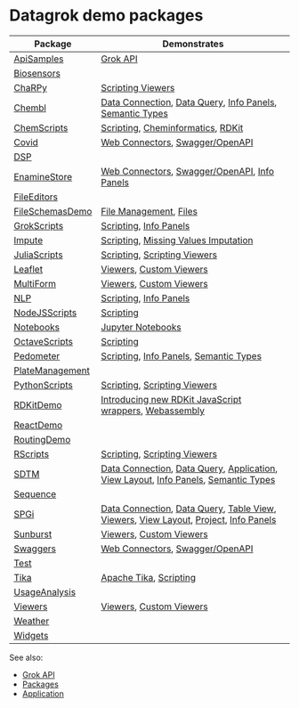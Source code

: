 # Datagrok demo packages

| Package | Demonstrates |
|----|----|
| [ApiSamples](https://github.com/datagrok-ai/public/tree/master/packages/ApiSamples) | [Grok API](https://datagrok.ai/help/develop/js-api) |
| [Biosensors](https://github.com/datagrok-ai/public/tree/master/packages/Biosensors) | |
| [ChaRPy](https://github.com/datagrok-ai/public/tree/master/packages/ChaRPy) | [Scripting Viewers](https://datagrok.ai/help/visualize/viewers/scripting-viewer) |
| [Chembl](https://github.com/datagrok-ai/public/tree/master/packages/Chembl) | [Data Connection](https://datagrok.ai/help/access/data-connection), [Data Query](https://datagrok.ai/help/access/data-query), [Info Panels](https://datagrok.ai/help/discover/info-panels), [Semantic Types](https://datagrok.ai/help/discover/semantic-types) |
| [ChemScripts](https://github.com/datagrok-ai/public/tree/master/packages/ChemScripts) | [Scripting](https://datagrok.ai/help/compute/scripting), [Cheminformatics](https://datagrok.ai/help/domains/chem/cheminformatics), [RDKit](https://www.rdkit.org/) |
| [Covid](https://github.com/datagrok-ai/public/tree/master/packages/Covid) | [Web Connectors](https://datagrok.ai/help/access/connectors/web), [Swagger/OpenAPI](https://swagger.io/) |
| [DSP](https://github.com/datagrok-ai/public/tree/master/packages/DSP) | |
| [EnamineStore](https://github.com/datagrok-ai/public/tree/master/packages/EnamineStore) | [Web Connectors](https://datagrok.ai/help/access/connectors/web), [Swagger/OpenAPI](https://swagger.io/), [Info Panels](https://datagrok.ai/help/discover/info-panels) |
| [FileEditors](https://github.com/datagrok-ai/public/tree/master/packages/FileEditors) | |
| [FileSchemasDemo](https://github.com/datagrok-ai/public/tree/master/packages/FileSchemasDemo) | [File Management](https://community.datagrok.ai/t/new-feature-file-share-browser/17/6), [Files](https://datagrok.ai/help/access/connectors/files) |
| [GrokScripts](https://github.com/datagrok-ai/public/tree/master/packages/GrokScripts) | [Scripting](https://datagrok.ai/help/compute/scripting), [Info Panels](https://datagrok.ai/help/discover/info-panels) |
| [Impute](https://github.com/datagrok-ai/public/tree/master/packages/Impute) | [Scripting](https://datagrok.ai/help/compute/scripting), [Missing Values Imputation](https://datagrok.ai/help/transform/missing-values-imputation) |
| [JuliaScripts](https://github.com/datagrok-ai/public/tree/master/packages/JuliaScripts) | [Scripting](https://datagrok.ai/help/compute/scripting), [Scripting Viewers](https://datagrok.ai/help/visualize/viewers/scripting-viewer) |
| [Leaflet](https://github.com/datagrok-ai/public/tree/master/packages/Leaflet) | [Viewers](https://datagrok.ai/help/visualize/viewers), [Custom Viewers](https://datagrok.ai/help/develop/how-to/develop-custom-viewer) |
| [MultiForm](https://github.com/datagrok-ai/public/tree/master/packages/MultiForm) | [Viewers](https://datagrok.ai/help/visualize/viewers), [Custom Viewers](https://datagrok.ai/help/develop/how-to/develop-custom-viewer) |
| [NLP](https://github.com/datagrok-ai/public/tree/master/packages/NLP) | [Scripting](https://datagrok.ai/help/compute/scripting), [Info Panels](https://datagrok.ai/help/discover/info-panels) |
| [NodeJSScripts](https://github.com/datagrok-ai/public/tree/master/packages/NodeJSScripts) | [Scripting](https://datagrok.ai/help/compute/scripting) |
| [Notebooks](https://github.com/datagrok-ai/public/tree/master/packages/Notebooks) | [Jupyter Notebooks](https://datagrok.ai/help/develop/jupyter-notebook) |
| [OctaveScripts](https://github.com/datagrok-ai/public/tree/master/packages/OctaveScripts) | [Scripting](https://datagrok.ai/help/compute/scripting) |
| [Pedometer](https://github.com/datagrok-ai/public/tree/master/packages/Pedometer) | [Scripting](https://datagrok.ai/help/compute/scripting), [Info Panels](https://datagrok.ai/help/discover/info-panels), [Semantic Types](https://datagrok.ai/help/discover/semantic-types) |
| [PlateManagement](https://github.com/datagrok-ai/public/tree/master/packages/PlateManagement) | |
| [PythonScripts](https://github.com/datagrok-ai/public/tree/master/packages/PythonScripts) | [Scripting](https://datagrok.ai/help/compute/scripting), [Scripting Viewers](https://datagrok.ai/help/visualize/viewers/scripting-viewer) |
| [RDKitDemo](https://github.com/datagrok-ai/public/tree/master/packages/RDKitDemo) | [Introducing new RDKit JavaScript wrappers](http://rdkit.blogspot.com/2019/11/introducing-new-rdkit-javascript.html), [Webassembly](https://webassembly.org/) |
| [ReactDemo](https://github.com/datagrok-ai/public/tree/master/packages/ReactDemo) | |
| [RoutingDemo](https://github.com/datagrok-ai/public/tree/master/packages/RoutingDemo) | |
| [RScripts](https://github.com/datagrok-ai/public/tree/master/packages/RScripts) | [Scripting](https://datagrok.ai/help/compute/scripting), [Scripting Viewers](https://datagrok.ai/help/visualize/viewers/scripting-viewer) |
| [SDTM](https://github.com/datagrok-ai/public/tree/master/packages/SDTM) | [Data Connection](https://datagrok.ai/help/access/data-connection), [Data Query](https://datagrok.ai/help/access/data-query), [Application](https://datagrok.ai/help/develop/develop#applications), [View Layout](https://datagrok.ai/help/visualize/view-layout), [Info Panels](https://datagrok.ai/help/discover/info-panels), [Semantic Types](https://datagrok.ai/help/discover/semantic-types) |
| [Sequence](https://github.com/datagrok-ai/public/tree/master/packages/Sequence) | |
| [SPGi](https://github.com/datagrok-ai/public/tree/master/packages/SPGi) | [Data Connection](https://datagrok.ai/help/access/data-connection), [Data Query](https://datagrok.ai/help/access/data-query), [Table View](https://datagrok.ai/help/overview/table-view), [Viewers](https://datagrok.ai/help/visualize/viewers), [View Layout](https://datagrok.ai/help/visualize/view-layout), [Project](https://datagrok.ai/help/overview/project), [Info Panels](https://datagrok.ai/help/discover/info-panels) |
| [Sunburst](https://github.com/datagrok-ai/public/tree/master/packages/Sunburst) | [Viewers](https://datagrok.ai/help/visualize/viewers), [Custom Viewers](https://datagrok.ai/help/develop/how-to/develop-custom-viewer) |
| [Swaggers](https://github.com/datagrok-ai/public/tree/master/packages/Swaggers) | [Web Connectors](https://datagrok.ai/help/access/connectors/web), [Swagger/OpenAPI](https://swagger.io/) |
| [Test](https://github.com/datagrok-ai/public/tree/master/packages/Test) | |
| [Tika](https://github.com/datagrok-ai/public/tree/master/packages/Tika) | [Apache Tika](https://tika.apache.org/), [Scripting](https://datagrok.ai/help/compute/scripting) |
| [UsageAnalysis](https://github.com/datagrok-ai/public/tree/master/packages/UsageAnalysis) | |
| [Viewers](https://github.com/datagrok-ai/public/tree/master/packages/Viewers) | [Viewers](https://datagrok.ai/help/visualize/viewers), [Custom Viewers](https://datagrok.ai/help/develop/how-to/develop-custom-viewer) |
| [Weather](https://github.com/datagrok-ai/public/tree/master/packages/Weather) | |
| [Widgets](https://github.com/datagrok-ai/public/tree/master/packages/Widgets) | |


See also: 
  * [Grok API](https://datagrok.ai/help/develop/js-api)
  * [Packages](https://datagrok.ai/help/develop/develop#packages)
  * [Application](https://datagrok.ai/help/develop/develop#applications)
